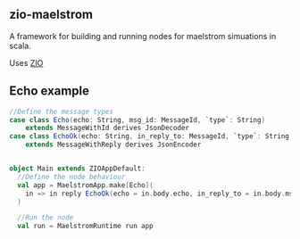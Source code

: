 ## zio-maelstrom

A framework for building and running nodes for maelstrom simuations in scala.

Uses [ZIO](https://zio.dev)

## Echo example

```scala
//Define the message types
case class Echo(echo: String, msg_id: MessageId, `type`: String) 
    extends MessageWithId derives JsonDecoder
case class EchoOk(echo: String, in_reply_to: MessageId, `type`: String = "echo_ok") 
    extends MessageWithReply derives JsonEncoder


object Main extends ZIOAppDefault:
  //Define the node behaviour
  val app = MaelstromApp.make[Echo](
    in => in reply EchoOk(echo = in.body.echo, in_reply_to = in.body.msg_id)
  )

  //Run the node
  val run = MaelstromRuntime run app
```

